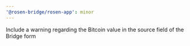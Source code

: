 ```yaml
---
'@rosen-bridge/rosen-app': minor
---
```


Include a warning regarding the Bitcoin value in the source field of the Bridge form
